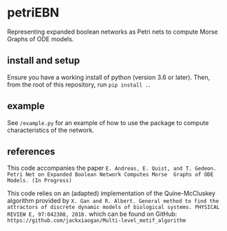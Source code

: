 # petriEBN
Representing expanded boolean networks as Petri nets to compute Morse Graphs of ODE models.

## install and setup
Ensure you have a working install of python (version 3.6 or later).
Then, from the root of this repository, run `pip install .`.

## example
See `/example.py` for an example of how to use the package to compute 
characteristics of the network.

## references

This code accompanies the paper
`E. Andreas, E. Quist, and T. Gedeon. Petri Net on Expanded Boolean Network Computes Morse 
Graphs of ODE Models. (In Progress)` 

This code relies on an (adapted) implementation of the Quine-McCluskey algorithm provided by 
`X. Gan and R. Albert. General method to find the attractors of discrete dynamic models of
biological systems. PHYSICAL REVIEW E, 97:042308, 2018.`
which can be found on GitHub: `https://github.com/jackxiaogan/Multi-level_motif_algorithm`
